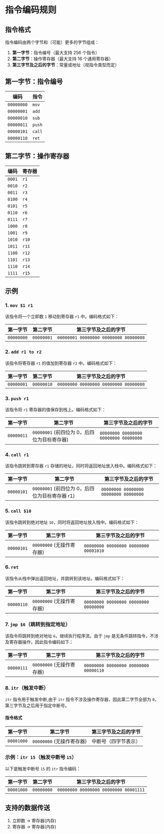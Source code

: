 # 指令编码规则

## 指令格式

指令编码由两个字节和（可能）更多的字节组成：

1. **第一字节**：指令编号（最大支持 256 个指令）
2. **第二字节**：操作寄存器（最大支持 16 个通用寄存器）
3. **第三字节及之后的字节**：常量或地址（视指令类型而定）

## 第一字节：指令编号

| 编码        | 指令  |
|-------------|-------|
| `00000000`  | `mov` |
| `00000001`  | `add` |
| `00000010`  | `sub` |
| `00000011`  | `push`|
| `00000101`  | `call`|
| `00000110`  | `ret` |

## 第二字节：操作寄存器

| 编码   | 寄存器 |
|--------|--------|
| `0001` | `r1`   |
| `0010` | `r2`   |
| `0011` | `r3`   |
| `0100` | `r4`   |
| `0101` | `r5`   |
| `0110` | `r6`   |
| `0111` | `r7`   |
| `1000` | `r8`   |
| `1001` | `r9`   |
| `1010` | `r10`  |
| `1011` | `r11`  |
| `1100` | `r12`  |
| `1101` | `r13`  |
| `1110` | `r14`  |
| `1111` | `r15`  |

## 示例

### 1. `mov $1 r1`

该指令将一个立即数 `1` 移动到寄存器 `r1` 中。编码格式如下：

| 第一字节   | 第二字节   | 第三字节及之后的字节                        |
|------------|------------|---------------------------------------------|
| `00000000` | `00000001` | `00000001 00000000 00000000 00000000`       |

### 2. `add r1 to r2`

该指令将寄存器 `r1` 的值加到寄存器 `r2` 中。编码格式如下：

| 第一字节   | 第二字节   | 第三字节及之后的字节                        |
|------------|------------|---------------------------------------------|
| `00000001` | `00000010` | `00000000 00000000 00000000 00000000`       |

### 3. `push r1`

该指令将 `r1` 寄存器的值保存到栈上。编码格式如下：

| 第一字节   | 第二字节              | 第三字节及之后的字节 |
|------------|-----------------------|----------------------|
| `00000011` | `00000001` (前四位为 0，后四位为目标寄存器) | `00000000 00000000 00000000 00000000` |

### 4. `call r1`

该指令跳转到寄存器 `r1` 存储的地址，同时将返回地址放入栈中。编码格式如下：

| 第一字节   | 第二字节              | 第三字节及之后的字节 |
|------------|-----------------------|----------------------|
| `00000101` | `00000001` (前四位为 0，后四位为目标寄存器 r1) | `00000000 00000000 00000000 00000000` |

### 5. `call $10`

该指令跳转到绝对地址 `10`，同时将返回地址放入栈中。编码格式如下：

| 第一字节   | 第二字节              | 第三字节及之后的字节 |
|------------|-----------------------|----------------------|
| `00000101` | `00000000` (无操作寄存器) | `00000000 00000000 00000000 00001010` |

### 6. `ret`

该指令从栈中弹出返回地址，并跳转到该地址。编码格式如下：

| 第一字节   | 第二字节              | 第三字节及之后的字节 |
|------------|-----------------------|----------------------|
| `00000110` | `00000000` (无操作寄存器) | `00000000 00000000 00000000 00000000` |

### 7. `jmp $6`（跳转到指定地址）

该指令将跳转到绝对地址 `6`，继续执行程序流。由于 `jmp` 是无条件跳转指令，不涉及寄存器操作，因此指令编码如下：

| 第一字节   | 第二字节              | 第三字节及之后的字节 |
|------------|-----------------------|----------------------|
| `00000111` | `00000000` (无操作寄存器) | `00000000 00000000 00000000 00000110` |

### 8. `itr`（触发中断）

`itr` 指令用于触发中断,由于 `itr` 指令不涉及操作寄存器，因此第二字节全部为 `0`，第三字节及之后用于指定中断号。

#### 指令格式
| 第一字节   | 第二字节              | 第三字节及之后的字节 |
|------------|-----------------------|----------------------|
| `00001000` | `00000000` (无操作寄存器) | 中断号（四字节表示） |

### 示例：`itr 15`（触发中断号 `15`）

以下是触发中断号 `15` 的 `itr` 指令编码：

| 第一字节   | 第二字节              | 第三字节及之后的字节 |
|------------|-----------------------|----------------------|
| `00001000` | `00000000`             | `00000000 00000000 00000000 00001111` |

## 支持的数据传送

1. 立即数 -> 寄存器(内存)
2. 寄存器 -> 寄存器(内存)

